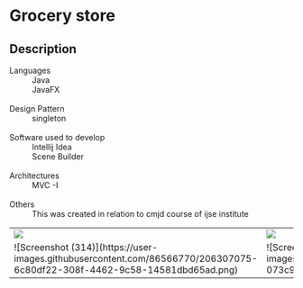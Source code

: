 <head>

<h1> Grocery store </h1>

<h2>Description</h2>

<dl>
<dt> Languages</dt>

<dd> Java </dd>
<dd>JavaFX </dd>
      <br/>

<dt>  Design Pattern</dt>
      
<dd>  singleton </dd>
      <br/>
      
<dt>  Software used to develop</dt>

<dd> Intellij Idea </dd>
 <dd> Scene Builder </dd>
      <br/>

<dt>  Architectures</dt>

<dd>  MVC -I </dd>
      <br/>

<dt>  Others</dt>

<dd> This was created in relation to cmjd course of ijse institute </dd>
</dl>
      
<table style="width:100%">

  <tr>
    <td><img src ="![Screenshot (312)](https://user-images.githubusercontent.com/86566770/206307092-c736bd85-61dd-41e2-9eec-49b41309ecc1.png)"> </td>
    <td><img src="![Screenshot (316)](https://user-images.githubusercontent.com/86566770/206307087-a4d31bc0-5c09-4998-b422-b984ad07e764.png)"></td>
    
  </tr>
  <tr>
    <td>![Screenshot (314)](https://user-images.githubusercontent.com/86566770/206307075-6c80df22-308f-4462-9c58-14581dbd65ad.png)</td>
    <td>![Screenshot (315)](https://user-images.githubusercontent.com/86566770/206307084-073c9a6c-71a9-44c3-ab3d-75d076f84e61.png)</td>
  
  </tr>
</table>
      

      

      

      


